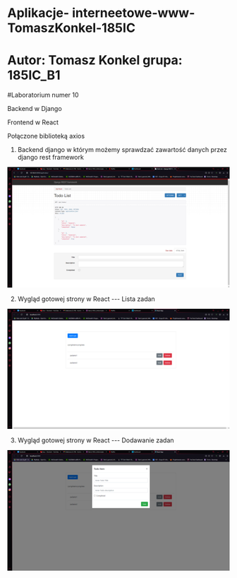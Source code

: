 # Aplikacje- interneetowe-www-TomaszKonkel-185IC
# Autor: Tomasz Konkel grupa: 185IC_B1


#Laboratorium numer 10

Backend w Django

Frontend w React 

Połączone biblioteką axios 


1. Backend django w którym możemy sprawdzać zawartość danych przez django rest framework

![alt text](https://github.com/TomaszKonkel/aplikacje-internetowe-TomaszKonkel-185ic/blob/master/labki10/1.PNG)	




2. Wygląd gotowej strony w React --- Lista zadan

![alt text](https://github.com/TomaszKonkel/aplikacje-internetowe-TomaszKonkel-185ic/blob/master/labki10/2.PNG)

3. Wygląd gotowej strony w React --- Dodawanie zadan

![alt text](https://github.com/TomaszKonkel/aplikacje-internetowe-TomaszKonkel-185ic/blob/master/labki10/3.PNG)
